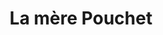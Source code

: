 ---
title: "La mère Pouchet"
description: Bar et restaurant proche de Nation. La trerrasse est sympa. Le burger n’est pas si mal opur cette brasserie.
lat: 0
lon: 0
address: "168 Boulevard Diderot 75012 Paris"
website: https://www.instagram.com/lamerepouchet
tags: "bar restaurant brasserie terrasse"
---